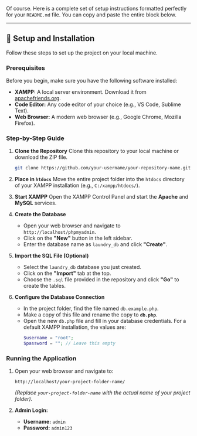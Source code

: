 Of course. Here is a complete set of setup instructions formatted perfectly for your `README.md` file. You can copy and paste the entire block below.

-----

## 🚀 Setup and Installation

Follow these steps to set up the project on your local machine.

### Prerequisites

Before you begin, make sure you have the following software installed:

  * **XAMPP:** A local server environment. Download it from [apachefriends.org](https://www.apachefriends.org).
  * **Code Editor:** Any code editor of your choice (e.g., VS Code, Sublime Text).
  * **Web Browser:** A modern web browser (e.g., Google Chrome, Mozilla Firefox).

### Step-by-Step Guide

1.  **Clone the Repository**
    Clone this repository to your local machine or download the ZIP file.

    ```bash
    git clone https://github.com/your-username/your-repository-name.git
    ```

2.  **Place in `htdocs`**
    Move the entire project folder into the `htdocs` directory of your XAMPP installation (e.g., `C:/xampp/htdocs/`).

3.  **Start XAMPP**
    Open the XAMPP Control Panel and start the **Apache** and **MySQL** services.

4.  **Create the Database**

      * Open your web browser and navigate to `http://localhost/phpmyadmin`.
      * Click on the **"New"** button in the left sidebar.
      * Enter the database name as `laundry_db` and click **"Create"**.

5.  **Import the SQL File (Optional)**

      * Select the `laundry_db` database you just created.
      * Click on the **"Import"** tab at the top.
      * Choose the `.sql` file provided in the repository and click **"Go"** to create the tables.

6.  **Configure the Database Connection**

      * In the project folder, find the file named `db.example.php`.
      * Make a copy of this file and rename the copy to **`db.php`**.
      * Open the new `db.php` file and fill in your database credentials. For a default XAMPP installation, the values are:
        ```php
        $username = "root";
        $password = ""; // Leave this empty
        ```

### Running the Application

1.  Open your web browser and navigate to:

    ```
    http://localhost/your-project-folder-name/
    ```

    *(Replace `your-project-folder-name` with the actual name of your project folder).*

2.  **Admin Login:**

      * **Username:** `admin`
      * **Password:** `admin123`